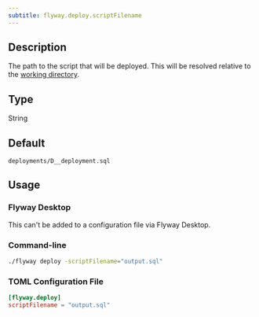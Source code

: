 ```yaml
---
subtitle: flyway.deploy.scriptFilename
---
```


## Description

The path to the script that will be deployed.
This will be resolved relative to the [working directory](<Command-line Parameters/Working Directory Parameter>).

## Type

String

## Default

`deployments/D__deployment.sql`

## Usage

### Flyway Desktop

This can't be added to a configuration file via Flyway Desktop.

### Command-line

```bash
./flyway deploy -scriptFilename="output.sql"
```

### TOML Configuration File

```toml
[flyway.deploy]
scriptFilename = "output.sql"
```
